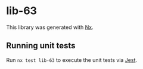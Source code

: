 # lib-63

This library was generated with [Nx](https://nx.dev).

## Running unit tests

Run `nx test lib-63` to execute the unit tests via [Jest](https://jestjs.io).
